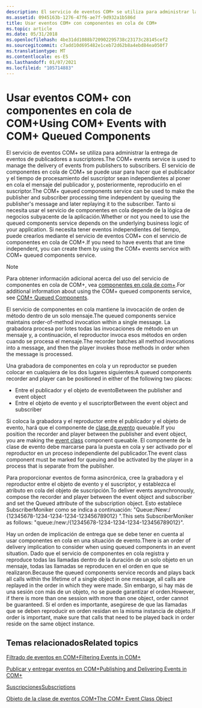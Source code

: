 ```yaml
---
description: El servicio de eventos COM+ se utiliza para administrar la entrega de eventos de publicadores a suscriptores.
ms.assetid: 0945163b-1276-47f6-ae7f-9d932a1b586d
title: Usar eventos COM+ con componentes en cola de COM+
ms.topic: article
ms.date: 05/31/2018
ms.openlocfilehash: 4be31dd1088b720902295738c23173c28145cef2
ms.sourcegitcommit: c7add10d695482e1ceb72d62b8a4ebd84ea050f7
ms.translationtype: MT
ms.contentlocale: es-ES
ms.lasthandoff: 01/07/2021
ms.locfileid: "105714883"
---
```

# <a name="using-com-events-with-com-queued-components"></a><span data-ttu-id="04b0f-103">Usar eventos COM+ con componentes en cola de COM+</span><span class="sxs-lookup"><span data-stu-id="04b0f-103">Using COM+ Events with COM+ Queued Components</span></span>

<span data-ttu-id="04b0f-104">El servicio de eventos COM+ se utiliza para administrar la entrega de eventos de publicadores a suscriptores.</span><span class="sxs-lookup"><span data-stu-id="04b0f-104">The COM+ events service is used to manage the delivery of events from publishers to subscribers.</span></span> <span data-ttu-id="04b0f-105">El servicio de componentes en cola de COM+ se puede usar para hacer que el publicador y el tiempo de procesamiento del suscriptor sean independientes al poner en cola el mensaje del publicador y, posteriormente, reproducirlo en el suscriptor.</span><span class="sxs-lookup"><span data-stu-id="04b0f-105">The COM+ queued components service can be used to make the publisher and subscriber processing time independent by queuing the publisher's message and later replaying it to the subscriber.</span></span> <span data-ttu-id="04b0f-106">Tanto si necesita usar el servicio de componentes en cola depende de la lógica de negocios subyacente de la aplicación.</span><span class="sxs-lookup"><span data-stu-id="04b0f-106">Whether or not you need to use the queued components service depends on the underlying business logic of your application.</span></span> <span data-ttu-id="04b0f-107">Si necesita tener eventos independientes del tiempo, puede crearlos mediante el servicio de eventos COM+ con el servicio de componentes en cola de COM+.</span><span class="sxs-lookup"><span data-stu-id="04b0f-107">If you need to have events that are time independent, you can create them by using the COM+ events service with COM+ queued components service.</span></span>

> [!Note]  
> <span data-ttu-id="04b0f-108">Para obtener información adicional acerca del uso del servicio de componentes en cola de COM+, vea [componentes en cola de com+](com--queued-components.md).</span><span class="sxs-lookup"><span data-stu-id="04b0f-108">For additional information about using the COM+ queued components service, see [COM+ Queued Components](com--queued-components.md).</span></span>

 

<span data-ttu-id="04b0f-109">El servicio de componentes en cola mantiene la invocación de orden de método dentro de un solo mensaje.</span><span class="sxs-lookup"><span data-stu-id="04b0f-109">The queued components service maintains order-of-method invocation within a single message.</span></span> <span data-ttu-id="04b0f-110">La grabadora procesa por lotes todas las invocaciones de método en un mensaje y, a continuación, el reproductor invoca esos métodos en orden cuando se procesa el mensaje.</span><span class="sxs-lookup"><span data-stu-id="04b0f-110">The recorder batches all method invocations into a message, and then the player invokes those methods in order when the message is processed.</span></span>

<span data-ttu-id="04b0f-111">Una grabadora de componentes en cola y un reproductor se pueden colocar en cualquiera de los dos lugares siguientes:</span><span class="sxs-lookup"><span data-stu-id="04b0f-111">A queued components recorder and player can be positioned in either of the following two places:</span></span>

-   <span data-ttu-id="04b0f-112">Entre el publicador y el objeto de evento</span><span class="sxs-lookup"><span data-stu-id="04b0f-112">Between the publisher and event object</span></span>
-   <span data-ttu-id="04b0f-113">Entre el objeto de evento y el suscriptor</span><span class="sxs-lookup"><span data-stu-id="04b0f-113">Between the event object and subscriber</span></span>

<span data-ttu-id="04b0f-114">Si coloca la grabadora y el reproductor entre el publicador y el objeto de evento, hará que el componente de [clase de evento](the-com--event-class-object.md) queuable.</span><span class="sxs-lookup"><span data-stu-id="04b0f-114">If you position the recorder and player between the publisher and event object, you are making the [event class](the-com--event-class-object.md) component queuable.</span></span> <span data-ttu-id="04b0f-115">El componente de la clase de evento debe marcarse para la puesta en cola y ser activado por el reproductor en un proceso independiente del publicador.</span><span class="sxs-lookup"><span data-stu-id="04b0f-115">The event class component must be marked for queuing and be activated by the player in a process that is separate from the publisher.</span></span>

<span data-ttu-id="04b0f-116">Para proporcionar eventos de forma asincrónica, cree la grabadora y el reproductor entre el objeto de evento y el suscriptor, y establezca el atributo en cola del objeto de suscripción.</span><span class="sxs-lookup"><span data-stu-id="04b0f-116">To deliver events asynchronously, compose the recorder and player between the event object and subscriber and set the Queued attribute of the subscription object.</span></span> <span data-ttu-id="04b0f-117">Esto establece SubscriberMoniker como se indica a continuación: "Queue:/New:/ {12345678-1234-1234-1234-123456789012} ".</span><span class="sxs-lookup"><span data-stu-id="04b0f-117">This sets SubscriberMoniker as follows: "queue:/new:/{12345678-1234-1234-1234-123456789012}".</span></span>

<span data-ttu-id="04b0f-118">Hay un orden de implicación de entrega que se debe tener en cuenta al usar componentes en cola en una situación de evento.</span><span class="sxs-lookup"><span data-stu-id="04b0f-118">There is an order of delivery implication to consider when using queued components in an event situation.</span></span> <span data-ttu-id="04b0f-119">Dado que el servicio de componentes en cola registra y reproduce todas las llamadas dentro de la duración de un solo objeto en un mensaje, todas las llamadas se reproducen en el orden en que se realizaron.</span><span class="sxs-lookup"><span data-stu-id="04b0f-119">Because the queued components service records and plays back all calls within the lifetime of a single object in one message, all calls are replayed in the order in which they were made.</span></span> <span data-ttu-id="04b0f-120">Sin embargo, si hay más de una sesión con más de un objeto, no se puede garantizar el orden.</span><span class="sxs-lookup"><span data-stu-id="04b0f-120">However, if there is more than one session with more than one object, order cannot be guaranteed.</span></span> <span data-ttu-id="04b0f-121">Si el orden es importante, asegúrese de que las llamadas que se deben reproducir en orden residan en la misma instancia de objeto.</span><span class="sxs-lookup"><span data-stu-id="04b0f-121">If order is important, make sure that calls that need to be played back in order reside on the same object instance.</span></span>

## <a name="related-topics"></a><span data-ttu-id="04b0f-122">Temas relacionados</span><span class="sxs-lookup"><span data-stu-id="04b0f-122">Related topics</span></span>

<dl> <dt>

[<span data-ttu-id="04b0f-123">Filtrado de eventos en COM+</span><span class="sxs-lookup"><span data-stu-id="04b0f-123">Filtering Events in COM+</span></span>](filtering-events-in-com-.md)
</dt> <dt>

[<span data-ttu-id="04b0f-124">Publicar y entregar eventos en COM+</span><span class="sxs-lookup"><span data-stu-id="04b0f-124">Publishing and Delivering Events in COM+</span></span>](publishing-and-delivering-events-in-com-.md)
</dt> <dt>

[<span data-ttu-id="04b0f-125">Suscripciones</span><span class="sxs-lookup"><span data-stu-id="04b0f-125">Subscriptions</span></span>](subscriptions.md)
</dt> <dt>

[<span data-ttu-id="04b0f-126">Objeto de la clase de eventos COM+</span><span class="sxs-lookup"><span data-stu-id="04b0f-126">The COM+ Event Class Object</span></span>](the-com--event-class-object.md)
</dt> </dl>

 

 



